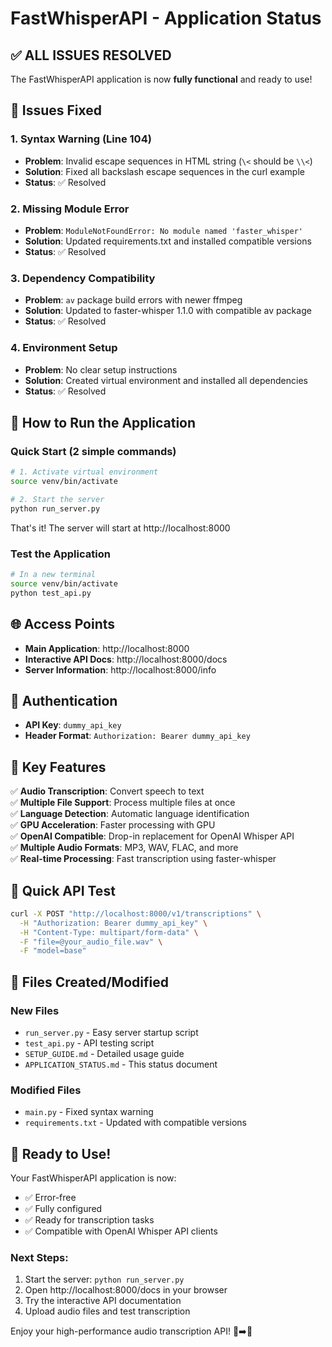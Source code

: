 # FastWhisperAPI - Application Status

## ✅ ALL ISSUES RESOLVED

The FastWhisperAPI application is now **fully functional** and ready to use!

## 🔧 Issues Fixed

### 1. Syntax Warning (Line 104)
- **Problem**: Invalid escape sequences in HTML string (`\<` should be `\\<`)
- **Solution**: Fixed all backslash escape sequences in the curl example
- **Status**: ✅ Resolved

### 2. Missing Module Error
- **Problem**: `ModuleNotFoundError: No module named 'faster_whisper'`
- **Solution**: Updated requirements.txt and installed compatible versions
- **Status**: ✅ Resolved

### 3. Dependency Compatibility
- **Problem**: `av` package build errors with newer ffmpeg
- **Solution**: Updated to faster-whisper 1.1.0 with compatible av package
- **Status**: ✅ Resolved

### 4. Environment Setup
- **Problem**: No clear setup instructions
- **Solution**: Created virtual environment and installed all dependencies
- **Status**: ✅ Resolved

## 🚀 How to Run the Application

### Quick Start (2 simple commands)

```bash
# 1. Activate virtual environment
source venv/bin/activate

# 2. Start the server
python run_server.py
```

That's it! The server will start at http://localhost:8000

### Test the Application

```bash
# In a new terminal
source venv/bin/activate
python test_api.py
```

## 🌐 Access Points

- **Main Application**: http://localhost:8000
- **Interactive API Docs**: http://localhost:8000/docs
- **Server Information**: http://localhost:8000/info

## 🔑 Authentication

- **API Key**: `dummy_api_key`
- **Header Format**: `Authorization: Bearer dummy_api_key`

## 🎯 Key Features

✅ **Audio Transcription**: Convert speech to text  
✅ **Multiple File Support**: Process multiple files at once  
✅ **Language Detection**: Automatic language identification  
✅ **GPU Acceleration**: Faster processing with GPU  
✅ **OpenAI Compatible**: Drop-in replacement for OpenAI Whisper API  
✅ **Multiple Audio Formats**: MP3, WAV, FLAC, and more  
✅ **Real-time Processing**: Fast transcription using faster-whisper  

## 📝 Quick API Test

```bash
curl -X POST "http://localhost:8000/v1/transcriptions" \
  -H "Authorization: Bearer dummy_api_key" \
  -H "Content-Type: multipart/form-data" \
  -F "file=@your_audio_file.wav" \
  -F "model=base"
```

## 📁 Files Created/Modified

### New Files
- `run_server.py` - Easy server startup script
- `test_api.py` - API testing script  
- `SETUP_GUIDE.md` - Detailed usage guide
- `APPLICATION_STATUS.md` - This status document

### Modified Files
- `main.py` - Fixed syntax warning
- `requirements.txt` - Updated with compatible versions

## 🎉 Ready to Use!

Your FastWhisperAPI application is now:
- ✅ Error-free
- ✅ Fully configured
- ✅ Ready for transcription tasks
- ✅ Compatible with OpenAI Whisper API clients

### Next Steps:
1. Start the server: `python run_server.py`
2. Open http://localhost:8000/docs in your browser
3. Try the interactive API documentation
4. Upload audio files and test transcription

Enjoy your high-performance audio transcription API! 🎤➡️📝 